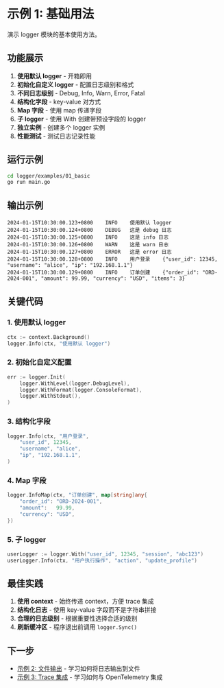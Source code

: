 # 示例 1: 基础用法

演示 logger 模块的基本使用方法。

## 功能展示

1. **使用默认 logger** - 开箱即用
2. **初始化自定义 logger** - 配置日志级别和格式
3. **不同日志级别** - Debug, Info, Warn, Error, Fatal
4. **结构化字段** - key-value 对方式
5. **Map 字段** - 使用 map 传递字段
6. **子 logger** - 使用 With 创建带预设字段的 logger
7. **独立实例** - 创建多个 logger 实例
8. **性能测试** - 测试日志记录性能

## 运行示例

```bash
cd logger/examples/01_basic
go run main.go
```

## 输出示例

```
2024-01-15T10:30:00.123+0800    INFO    使用默认 logger
2024-01-15T10:30:00.124+0800    DEBUG   这是 debug 日志
2024-01-15T10:30:00.125+0800    INFO    这是 info 日志
2024-01-15T10:30:00.126+0800    WARN    这是 warn 日志
2024-01-15T10:30:00.127+0800    ERROR   这是 error 日志
2024-01-15T10:30:00.128+0800    INFO    用户登录    {"user_id": 12345, "username": "alice", "ip": "192.168.1.1"}
2024-01-15T10:30:00.129+0800    INFO    订单创建    {"order_id": "ORD-2024-001", "amount": 99.99, "currency": "USD", "items": 3}
```

## 关键代码

### 1. 使用默认 logger

```go
ctx := context.Background()
logger.Info(ctx, "使用默认 logger")
```

### 2. 初始化自定义配置

```go
err := logger.Init(
    logger.WithLevel(logger.DebugLevel),
    logger.WithFormat(logger.ConsoleFormat),
    logger.WithStdout(),
)
```

### 3. 结构化字段

```go
logger.Info(ctx, "用户登录",
    "user_id", 12345,
    "username", "alice",
    "ip", "192.168.1.1",
)
```

### 4. Map 字段

```go
logger.InfoMap(ctx, "订单创建", map[string]any{
    "order_id": "ORD-2024-001",
    "amount":   99.99,
    "currency": "USD",
})
```

### 5. 子 logger

```go
userLogger := logger.With("user_id", 12345, "session", "abc123")
userLogger.Info(ctx, "用户执行操作", "action", "update_profile")
```

## 最佳实践

1. **使用 context** - 始终传递 context，方便 trace 集成
2. **结构化日志** - 使用 key-value 字段而不是字符串拼接
3. **合理的日志级别** - 根据重要性选择合适的级别
4. **刷新缓冲区** - 程序退出前调用 `logger.Sync()`

## 下一步

- [示例 2: 文件输出](../02_file_output/) - 学习如何将日志输出到文件
- [示例 3: Trace 集成](../03_with_trace/) - 学习如何与 OpenTelemetry 集成

